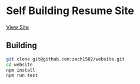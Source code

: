 Self Building Resume Site
=========

[View Site](https://zach1502.github.io/website/)

Building
--------

```bash
git clone git@github.com:zach1502/website.git
cd website
npm install
npm run test
```
